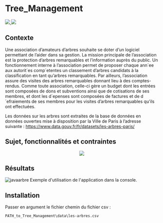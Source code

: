 # Tree_Management

<p float="left">
  <a href="https://www.jetbrains.com/idea/">
    <img src="https://img.shields.io/badge/IntelliJ_IDEA-000000.svg?style=for-the-badge&logo=intellij-idea&logoColor=white"/>
  </a>
  <a href="https://www.java.com/en/">
    <img src="https://img.shields.io/badge/Java-ED8B00?style=for-the-badge&logo=java&logoColor=white"/>
  </a>
</p>

## Contexte

Une association d’amateurs d’arbres souhaite se doter d’un logiciel permettant de l’aider dans sa
gestion. La mission principale de l’association est la protection d’arbres remarquables et l’information
auprès du public. Un fonctionnement interne à l’association permet de proposer chaque ann´ee aux autorit´es comp´etentes un classement
d’arbres candidats à la classification en tant qu’arbres remarquables.
Par ailleurs, l’association assure des visites des arbres remarquables donnant lieu à des comptes-rendus.
Comme toute association, celle-ci gère un budget dont les entrées sont composées de dons et subventions
ainsi que de cotisations de ses membres, et dont les d´epenses sont composées de factures et de d´efraiements
de ses membres pour les visites d’arbres remarquables qu’ils ont effectuées.

Les données sur les arbres sont extraites de la base
de données en données ouvertes mise à disposition par la Ville de Paris à l’adresse suivante :
https://www.data.gouv.fr/fr/datasets/les-arbres-paris/

## Sujet, fonctionnalités et contraintes

<p align="center">
  <img src="https://user-images.githubusercontent.com/82103105/185995590-03b1fbb7-6f19-49f7-92cf-81b062f7ba3d.png" />
</p>

## Résultats

![javaarbre](https://user-images.githubusercontent.com/82103105/185992563-7c440f97-84b7-4685-8bae-ab17aeda4b31.png)
Exemple d'utilisation de l'application dans la console.

## Installation

Passer en argument le fichier chemin du fichier csv :
```
PATH_to_Tree_Management\data\les-arbres.csv
```
